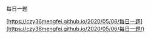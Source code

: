 每日一题

[https://czy36mengfei.github.io/2020/05/06/每日一题](https://czy36mengfei.github.io/2020/05/06/每日一题/)


